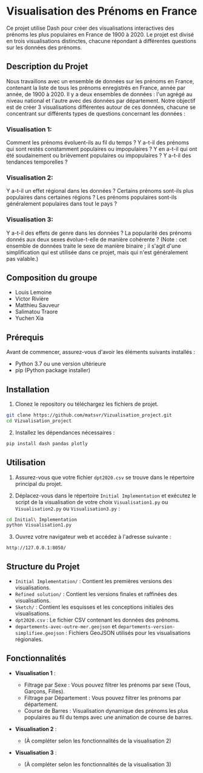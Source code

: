 # Visualisation des Prénoms en France

Ce projet utilise Dash pour créer des visualisations interactives des prénoms les plus populaires en France de 1900 à 2020. Le projet est divisé en trois visualisations distinctes, chacune répondant à différentes questions sur les données des prénoms.

## Description du Projet

Nous travaillons avec un ensemble de données sur les prénoms en France, contenant la liste de tous les prénoms enregistrés en France, année par année, de 1900 à 2020. Il y a deux ensembles de données : l'un agrégé au niveau national et l'autre avec des données par département. Notre objectif est de créer 3 visualisations différentes autour de ces données, chacune se concentrant sur différents types de questions concernant les données :

### Visualisation 1: 
Comment les prénoms évoluent-ils au fil du temps ? Y a-t-il des prénoms qui sont restés constamment populaires ou impopulaires ? Y en a-t-il qui ont été soudainement ou brièvement populaires ou impopulaires ? Y a-t-il des tendances temporelles ?

### Visualisation 2:
Y a-t-il un effet régional dans les données ? Certains prénoms sont-ils plus populaires dans certaines régions ? Les prénoms populaires sont-ils généralement populaires dans tout le pays ?

### Visualisation 3:
Y a-t-il des effets de genre dans les données ? La popularité des prénoms donnés aux deux sexes évolue-t-elle de manière cohérente ? (Note : cet ensemble de données traite le sexe de manière binaire ; il s'agit d'une simplification qui est utilisée dans ce projet, mais qui n'est généralement pas valable.)

## Composition du groupe

- Louis Lemoine
- Victor Rivière
- Matthieu Sauveur
- Salimatou Traore
- Yuchen Xia

## Prérequis

Avant de commencer, assurez-vous d'avoir les éléments suivants installés :

- Python 3.7 ou une version ultérieure
- pip (Python package installer)

## Installation

1. Clonez le repository ou téléchargez les fichiers de projet.

```bash
git clone https://github.com/matsvr/Vizualisation_project.git
cd Vizualisation_project
```

2. Installez les dépendances nécessaires :

```bash
pip install dash pandas plotly
```

## Utilisation

1. Assurez-vous que votre fichier `dpt2020.csv` se trouve dans le répertoire principal du projet.

2. Déplacez-vous dans le répertoire `Initial Implementation` et exécutez le script de la visualisation de votre choix `Visualisation1.py` ou `Visualisation2.py` ou `Visualisation3.py` :

```bash
cd Initial\ Implementation
python Visualisation1.py
```

3. Ouvrez votre navigateur web et accédez à l'adresse suivante :

```
http://127.0.0.1:8050/
```

## Structure du Projet

- `Initial Implementation/` : Contient les premières versions des visualisations.
- `Refined solution/` : Contient les versions finales et raffinées des visualisations.
- `Sketch/` : Contient les esquisses et les conceptions initiales des visualisations.
- `dpt2020.csv` : Le fichier CSV contenant les données des prénoms.
- `departements-avec-outre-mer.geojson` et `departements-version-simplifiee.geojson` : Fichiers GeoJSON utilisés pour les visualisations régionales.

## Fonctionnalités

- **Visualisation 1** : 
  - Filtrage par Sexe : Vous pouvez filtrer les prénoms par sexe (Tous, Garçons, Filles).
  - Filtrage par Département : Vous pouvez filtrer les prénoms par département.
  - Course de Barres : Visualisation dynamique des prénoms les plus populaires au fil du temps avec une animation de course de barres.
  
- **Visualisation 2** : 
  - (À compléter selon les fonctionnalités de la visualisation 2)
  
- **Visualisation 3** : 
  - (À compléter selon les fonctionnalités de la visualisation 3)
